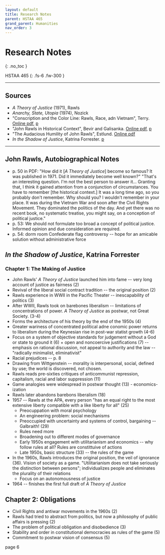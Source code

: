 ```yaml
---
layout: default
title: Research Notes
parent: HSTAA 465
grand_parent: Humanities
nav_order: 3
---
```


# Research Notes
{: .no_toc }

HSTAA 465
{: .fs-6 .fw-300 }

---

## Sources
- *A Theory of Justice* (1971), Rawls
- *Anarchy, State, Utopia* (1974), Nozick
- "Conscription and the Color Line: Rawls, Race, adn Vietnam", Terry. [Online pdf](https://www.cambridge.org/core/journals/modern-intellectual-history/article/conscription-and-the-color-line-rawls-race-and-vietnam/DF299B322237A858C98F77986F7EF4AC), [p](file:///C:/Users/Ye-An/Downloads/conscription-and-the-color-line-rawls-race-and-vietnam.pdf)
- "John Rawls in Historical Context", Bevir and Galisanka. [Online pdf](https://www.jstor.org/stable/pdf/26225784.pdf?refreqid=excelsior%3A80be71fbc7d961ec55fcbcf2bc191ad5&ab_segments=&origin=&initiator=&acceptTC=1), [p](file:///C:/Users/Ye-An/Downloads/John%20Rawls%20in%20Historical%20Context.pdf)
- "The Audacious Humility of John Rawls", Estlund. [Online pdf](https://philosophy.brown.edu/sites/default/files/papers/AudaciousHumilityOfJohnRawls.pdf)
- *In the Shadow of Justice*, Katrina Forrester. [p](https://drive.google.com/drive/u/0/folders/1GEFXzmlMUpAvFlB1EDxgMPz1bDIxh2Mj)

---

## John Rawls, Autobiographical Notes
- p. 50 in PDF: "How did it [*A Theory of Justice*] become so famous? It was published in 1971. Did it immediately become well known?" "That's an interesting question. I'm not the best person to answer it... Granting that, I think it gained attention from a conjunction of circumstances. You have to remember [the historical context.] It was a long time ago, so you probably don't remember. Why should you? I wouldn't remember in your place. It was during the Vietnam War and soon after the Civil Rights Movement. They dominated the politics of the day. And yet there was no recent book, no systematic treatise, you might say, on a conception of political justice."
- p. 53: We should not formulate too broad a concept of political justice. Informed opinion and due consideration are required.
- p. 54: dorm room Confederate flag controversy -- hope for an amicable solution without administrative force

## *In the Shadow of Justice*, Katrina Forrester

### Chapter 1: The Making of Justice
- John Rawls' *A Theory of Justice* launched him into fame -- very long account of justice as fairness (2)
- Revival of the liberal social contract tradition -- the original position (2)
- Rawls experience in WWII in the Pacific Theater -- inescapability of politics (3)
- After WWII, Rawls took on barebones liberalism -- limitations of concentrations of power. *A Theory of Justice* as postwar, not Great Society. (3-4)
- Forms the architecture of his theory by the end of the 1950s (4)
- Greater wariness of concentrated political adne conomic power returns to liberalism during the Keynesian rise in post-war statist growth (4-6)
- Focus on a system of objective standards for judgement without a God or state to ground it (6) + open and noncoercive justifications (7) -- emphasis on rational discussion, not appeal to authority and the law -- "radically minimalist, eliminativist"
- Racial prejudices -- p. 8
- Drawing from Wittgenstein -- morality is interpersonal, social, defined by use; the world is discovered, not chosen.
- Rawls reads pre-sixties critiques of anticommunist repression, capitalism, racial and labor suppression (11)
- Game analogies were widespread in postwar thought (13) - economics-ization
- Rawls later abandons barebons liberalism (18)
- 1957 -- Rawls at the APA, every person "has an equal right to the most extensive  liberty compatible with a like liberty for all" (25)
    - Preocuppation with moral psychology
    - An engineering problem: social mechanisms
    - Preoccupied with uncertainty and systems of control, bargaining -- Galbraith! (29)
    - Rules need more 
    - Broadening out to different modes of governance
    - Early 1950s engagement with utilitarianism and economics -- why follow rules at all? Rules are constittuive of actions
    - Late 1950s, basic structure (33) -- the rules of the game
- In the 1960s, Rawls introduces the original position, the veil of ignorance (36). Vision of society as a game. "Utilitarianism does not take seriously the distinction between persons"; individualizes people and eliminates the plurality of their relations 
    - Focus on an autonomousness of justice
- 1964 -- finishes the first full draft of *A Theory of Justice*

## Chapter 2: Obligations
- Civil Rights and antiwar movements in the 1960s (2)
- Rawls had tried to abstract from politics, but now a philosophy of public affairs is pressing (2)
- The problem of political obligation and disobedience (3)
- Stability and order in constitutional democracies as rules of the game (5)
- Commitment to postwar vision of consensus (5)

page 6














